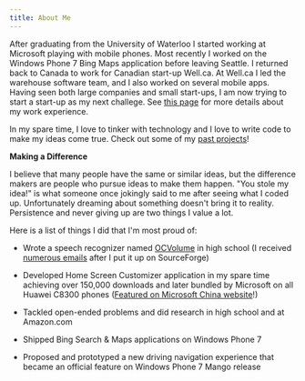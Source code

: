 ```yaml
---
title: About Me
---
```

After graduating from the University of Waterloo I started working at Microsoft
playing with mobile phones. Most recently I worked on the Windows Phone 7 Bing
Maps application before leaving Seattle. I returned back to Canada to work for
Canadian start-up Well.ca. At Well.ca I led the warehouse software team, and I
also worked on several mobile apps. Having seen both large companies and small
start-ups, I am now trying to start a start-up as my next challege. See [this
page][1] for more details about my work experience.

In my spare time, I love to tinker with technology and I love to write code to
make my ideas come true. Check out some of my [past projects][2]!

**Making a Difference**

I believe that many people have the same or similar ideas, but the difference
makers are people who pursue ideas to make them happen. "You stole my idea!" is
what someone once jokingly said to me after seeing what I coded up.
Unfortunately dreaming about something doesn't bring it to reality. Persistence
and never giving up are two things I value a lot.

Here is a list of things I did that I'm most proud of:

- Wrote a speech recognizer named [OCVolume][3] in high school (I received
  [numerous emails][4] after I put it up on SourceForge)
- Developed Home Screen Customizer application in my spare time achieving over
  150,000 downloads and later bundled by Microsoft on all Huawei C8300 phones
  ([Featured on Microsoft China website][5]!)
- Tackled open-ended problems and did research in high school and at Amazon.com
- Shipped Bing Search &amp; Maps applications on Windows Phone 7
- Proposed and prototyped a new driving navigation experience that became an
  official feature on Windows Phone 7 Mango release

  [1]: /work-experience/
  [2]: /past-personal-projects/
  [3]: http://ocvolume.sf.net/
  [4]: /label/ocvolume/
  [5]: /2011/03/27/home-screen-customizer-found-on-microsoft-china/

